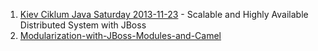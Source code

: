 1. [Kiev Ciklum Java Saturday 2013-11-23](https://github.com/evgeniy-khist/blog/tree/master/Kiev-Ciklum-Java-Saturday-2013_11_23) - Scalable and Highly Available Distributed System with JBoss
2. [Modularization-with-JBoss-Modules-and-Camel](https://github.com/evgeniy-khist/blog/tree/master/Modularization-with-JBoss-Modules-and-Camel)
